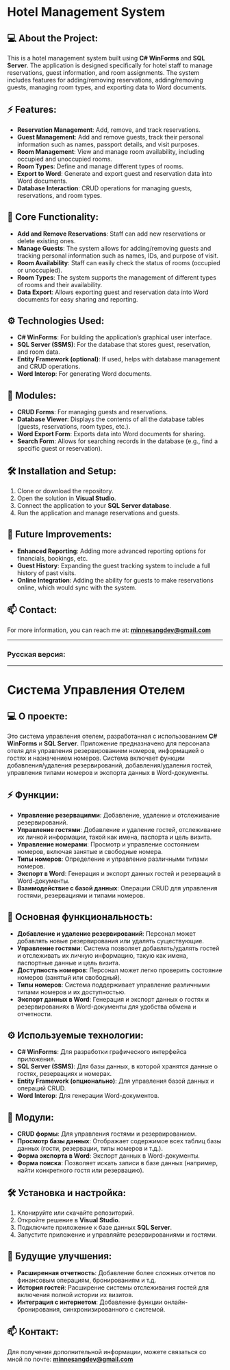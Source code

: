 # Hotel Management System

## 💻 About the Project:
This is a hotel management system built using **C# WinForms** and **SQL Server**. The application is designed specifically for hotel staff to manage reservations, guest information, and room assignments. The system includes features for adding/removing reservations, adding/removing guests, managing room types, and exporting data to Word documents. 

## ⚡️ Features:
- **Reservation Management**: Add, remove, and track reservations.
- **Guest Management**: Add and remove guests, track their personal information such as names, passport details, and visit purposes.
- **Room Management**: View and manage room availability, including occupied and unoccupied rooms.
- **Room Types**: Define and manage different types of rooms.
- **Export to Word**: Generate and export guest and reservation data into Word documents.
- **Database Interaction**: CRUD operations for managing guests, reservations, and room types.

## 📌 Core Functionality:
- **Add and Remove Reservations**: Staff can add new reservations or delete existing ones.
- **Manage Guests**: The system allows for adding/removing guests and tracking personal information such as names, IDs, and purpose of visit.
- **Room Availability**: Staff can easily check the status of rooms (occupied or unoccupied).
- **Room Types**: The system supports the management of different types of rooms and their availability.
- **Data Export**: Allows exporting guest and reservation data into Word documents for easy sharing and reporting.
  
## ⚙️ Technologies Used:
- **C# WinForms**: For building the application’s graphical user interface.
- **SQL Server (SSMS)**: For the database that stores guest, reservation, and room data.
- **Entity Framework (optional)**: If used, helps with database management and CRUD operations.
- **Word Interop**: For generating Word documents.

## 📝 Modules:
- **CRUD Forms**: For managing guests and reservations.
- **Database Viewer**: Displays the contents of all the database tables (guests, reservations, room types, etc.).
- **Word Export Form**: Exports data into Word documents for sharing.
- **Search Form**: Allows for searching records in the database (e.g., find a specific guest or reservation).

## 🛠 Installation and Setup:
1. Clone or download the repository.
2. Open the solution in **Visual Studio**.
3. Connect the application to your **SQL Server database**.
4. Run the application and manage reservations and guests.

## 📄 Future Improvements:
- **Enhanced Reporting**: Adding more advanced reporting options for financials, bookings, etc.
- **Guest History**: Expanding the guest tracking system to include a full history of past visits.
- **Online Integration**: Adding the ability for guests to make reservations online, which would sync with the system.

## 📫 Contact:
For more information, you can reach me at: **minnesangdev@gmail.com**

---

### Русская версия:

---

# Система Управления Отелем

## 💻 О проекте:
Это система управления отелем, разработанная с использованием **C# WinForms** и **SQL Server**. Приложение предназначено для персонала отеля для управления резервированием номеров, информацией о гостях и назначением номеров. Система включает функции добавления/удаления резервирований, добавления/удаления гостей, управления типами номеров и экспорта данных в Word-документы.

## ⚡️ Функции:
- **Управление резервациями**: Добавление, удаление и отслеживание резервирований.
- **Управление гостями**: Добавление и удаление гостей, отслеживание их личной информации, такой как имена, паспорта и цель визита.
- **Управление номерами**: Просмотр и управление состоянием номеров, включая занятые и свободные номера.
- **Типы номеров**: Определение и управление различными типами номеров.
- **Экспорт в Word**: Генерация и экспорт данных гостей и резерваций в Word-документы.
- **Взаимодействие с базой данных**: Операции CRUD для управления гостями, резервациями и типами номеров.

## 📌 Основная функциональность:
- **Добавление и удаление резервирований**: Персонал может добавлять новые резервирования или удалять существующие.
- **Управление гостями**: Система позволяет добавлять/удалять гостей и отслеживать их личную информацию, такую как имена, паспортные данные и цель визита.
- **Доступность номеров**: Персонал может легко проверить состояние номеров (занятый или свободный).
- **Типы номеров**: Система поддерживает управление различными типами номеров и их доступностью.
- **Экспорт данных в Word**: Генерация и экспорт данных о гостях и резервированиях в Word-документы для удобства обмена и отчетности.

## ⚙️ Используемые технологии:
- **C# WinForms**: Для разработки графического интерфейса приложения.
- **SQL Server (SSMS)**: Для базы данных, в которой хранятся данные о гостях, резервациях и номерах.
- **Entity Framework (опционально)**: Для управления базой данных и операций CRUD.
- **Word Interop**: Для генерации Word-документов.

## 📝 Модули:
- **CRUD формы**: Для управления гостями и резервированием.
- **Просмотр базы данных**: Отображает содержимое всех таблиц базы данных (гости, резервации, типы номеров и т.д.).
- **Форма экспорта в Word**: Экспорт данных в Word-документы.
- **Форма поиска**: Позволяет искать записи в базе данных (например, найти конкретного гостя или резервацию).

## 🛠 Установка и настройка:
1. Клонируйте или скачайте репозиторий.
2. Откройте решение в **Visual Studio**.
3. Подключите приложение к базе данных **SQL Server**.
4. Запустите приложение и управляйте резервированиями и гостями.

## 📄 Будущие улучшения:
- **Расширенная отчетность**: Добавление более сложных отчетов по финансовым операциям, бронированиям и т.д.
- **История гостей**: Расширение системы отслеживания гостей для включения полной истории их визитов.
- **Интеграция с интернетом**: Добавление функции онлайн-бронирования, синхронизированного с системой.

## 📫 Контакт:
Для получения дополнительной информации, можете связаться со мной по почте: **minnesangdev@gmail.com**
